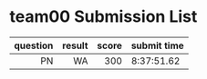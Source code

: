 # team00 Submission List
question | result | score | submit time
----:|----:|-----:|----- 
PN | WA | 300 |  8:37:51.62 
